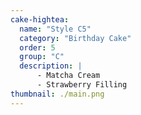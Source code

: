 ```yaml
---
cake-hightea:
  name: "Style C5"
  category: "Birthday Cake"
  order: 5
  group: "C"
  description: |
      - Matcha Cream
      - Strawberry Filling
thumbnail: ./main.png
---
```

